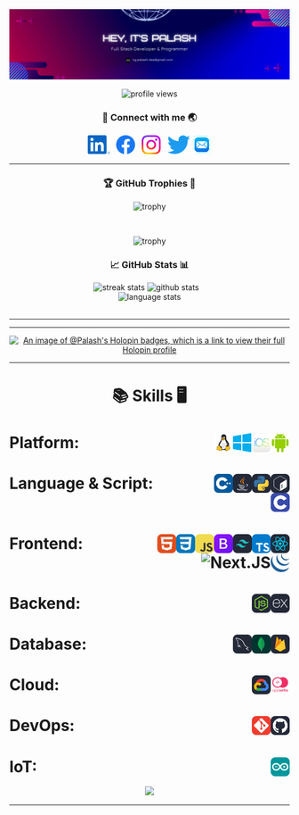 <!-- banner image -->
<img src="images/header.png" alt="banner image">

<!-- profile views -->
<p align="center"><img src="https://komarev.com/ghpvc/?username=iamrealpalash&label=Profile%20views&color=0e75b6&style=flat" alt="profile views" /></p>

<!-- social links -->
<h3 align="center">🔗 Connect with me 🌏</h3>

<p align="center">
    <a href="https://linkedin.com/in/iamrealpalash"><img height="34" src="images/socials/linked-in.svg" alt="LinkedIn"></a>&nbsp;&nbsp;
    <a href="https://facebook.com/iamrealpalash"><img height="34" src="images/socials/facebook.svg" alt="Facebook"></a>&nbsp;&nbsp;
    <a href="https://instagram.com/iamrealpalash"><img height="34" src="images/socials/instagram.svg" alt="Instagram"></a>&nbsp;&nbsp;
    <a href="https://twitter.com/iamrealpalash"><img height="34" src="images/socials/twitter.svg" alt="Twitter"></a>
    <a href="mailto:ng.palash.das@gmail.com"><img height="34" src="images/socials/mail.png" alt="Mail"></a>
</p>

---

<!-- github trophies -->
<h3 align="center">🏆 GitHub Trophies 🥇</h3>
<div align="center">
  

    
![trophy](https://github-profile-trophy.vercel.app/?username=iamrealpalash&theme=dark_lover&no-frame=true&no-bg=true&column=3&title=Commits,Stars,PullRequest,MultiLanguage)

<br>
    
![trophy](https://github-profile-trophy.vercel.app/?username=iamrealpalash&theme=dark_lover&no-frame=true&no-bg=true&column=4&title=Followers,Repositories,Reviews,Issues)

<!-- github stats -->
<h3 align="center">📈 GitHub Stats 📊</h3>
<div align=center>
  <img width=390 src="https://streak-stats.demolab.com/?user=iamrealpalash&count_private=true&theme=react&border_radius=10" alt="streak stats"/>
  <img width=368 src="https://github-readme-stats.vercel.app/api?username=iamrealpalash&count_private=true&show_icons=true&rank_icon=github&locale=en&theme=react&border_radius=10" alt="github stats">
    &nbsp;&nbsp;
  <br/>
  <img width=370 align=top src="https://github-readme-stats.vercel.app/api/top-langs?username=iamrealpalash&show_icons=true&locale=en&theme=react&border_radius=10&layout=compact&langs_count=10" height="194.8px" alt="language stats">
</div>
<br>

---

<!-- LeetCode stats
<h3 align="center">📊 Coding Stats 📈</h3>
<p align="center"><img src="https://leetcard.jacoblin.cool/iamrealpalash?ext=heatmap&theme=dark"></p> -->

---

[![An image of @Palash's Holopin badges, which is a link to view their full Holopin profile](https://holopin.me/iamrealpalash)](https://holopin.io/@iamrealpalash)

---
<!-- Skills -->
<h1 align=center>

:books: Skills :desktop_computer:
</h1>

<h1 align=left>Platform:&nbsp;&nbsp; <!-- Platform -->
    <img src="images/platforms/android.svg" height="34" alt="Android" align=right>&nbsp;&nbsp;
    <img src="images/platforms/ios.png" height="34" alt="iOS" align=right>&nbsp;&nbsp;
    <img src="images/platforms/windows.svg" height="34" alt="Windows" align=right>&nbsp;&nbsp;
    <img src="images/platforms/linux.svg" height="34" alt="Linux" align=right>&nbsp;&nbsp;
</h1>

<h1 align=left>Language & Script:&nbsp;&nbsp; <!-- Language & Script -->
    <img src="images/languages/bash.svg" height="34" alt="bash" align=right>&nbsp;&nbsp;
    <img src="images/languages/python.svg" height="34" alt="python" align=right>&nbsp;&nbsp;
    <img src="images/languages/java.svg" height="34" alt="JAVA" align=right>&nbsp;&nbsp;
    <img src="images/languages/cpp.svg" height="34" alt="C++" align=right>&nbsp;&nbsp;
    <img src="images/languages/c.svg" height="34" alt="C" align=right>&nbsp;&nbsp;
</h1>

<h1 align=left>Frontend:&nbsp;&nbsp; <!-- Frontend -->
    <img src="images/frontend/react.svg" height="34" alt="React" align=right>&nbsp;&nbsp;
    <img src="images/frontend/typescript.svg" height="34" alt="TypeScrip" align=right>&nbsp;&nbsp;
    <img src="images/frontend/tailwind-css.svg" height="34" alt="Tailwind CSS" align=right>&nbsp;&nbsp;
    <img src="images/frontend/bootstrap.svg" height="34" alt="Bootstrap" align=right>&nbsp;&nbsp;
    <img src="images/frontend/js.svg" height="34" alt="JavaScript" align=right>&nbsp;&nbsp;
    <img src="images/frontend/css.svg" height="34" alt="CSS" align=right>&nbsp;&nbsp;
    <img src="images/frontend/html.svg" height="34" alt="HTML" align=right>&nbsp;&nbsp;
    <img src="images/frontend/jquery.svg" height="34" alt="jQuery" align=right>&nbsp;&nbsp;
    <img src="images/frontend/nextt.png" height="34" alt="Next.JS" align=right>&nbsp;&nbsp;
</h1>

<h1 align=left>Backend:&nbsp;&nbsp; <!-- Backend -->
    <img src="images/backend/express-js.svg" height="34" alt="ExpressJS" align=right>&nbsp;&nbsp;
    <img src="images/backend/node-js.svg" height="34" alt="Node.js" align=right>&nbsp;&nbsp;
</h1>

<h1 align=left>Database:&nbsp;&nbsp; <!-- Database -->
    <img src="images/database/firebase.svg" height="34" alt="Firebase" align=right>&nbsp;&nbsp;
    <img src="images/database/mongo-db.svg" height="34" alt="MongoDB" align=right>&nbsp;&nbsp;
    <img src="images/database/MySQL.svg" height="34" alt="MongoDB" align=right>&nbsp;&nbsp;
</h1>

<h1 align=left>Cloud:&nbsp;&nbsp; <!-- Cloud -->
    <img src="images/cloud/appwrite.svg" height="34" alt="Azure" align=right>&nbsp;&nbsp;
    <img src="images/cloud/GCP-Dark.svg" height="34" alt="GCP" align=right>&nbsp;&nbsp;
</h1>

<h1 align=left>DevOps:&nbsp;&nbsp; <!-- DevOps -->
    <img src="images/dev-ops/github.svg" height="34" alt="Github" align=right>&nbsp;&nbsp;
    <img src="images/dev-ops/git.svg" height="34" alt="Git" align=right>&nbsp;&nbsp;
</h1>

<h1 align=left>IoT:&nbsp;&nbsp; <!-- IoT -->
    <img src="images/iot/arduino.svg" height="34" alt="Arduino" align=right>&nbsp;&nbsp;
</h1>
</div>
<div align="center"><img src="https://user-images.githubusercontent.com/74038190/212284158-e840e285-664b-44d7-b79b-e264b5e54825.gif"> </div>

---
